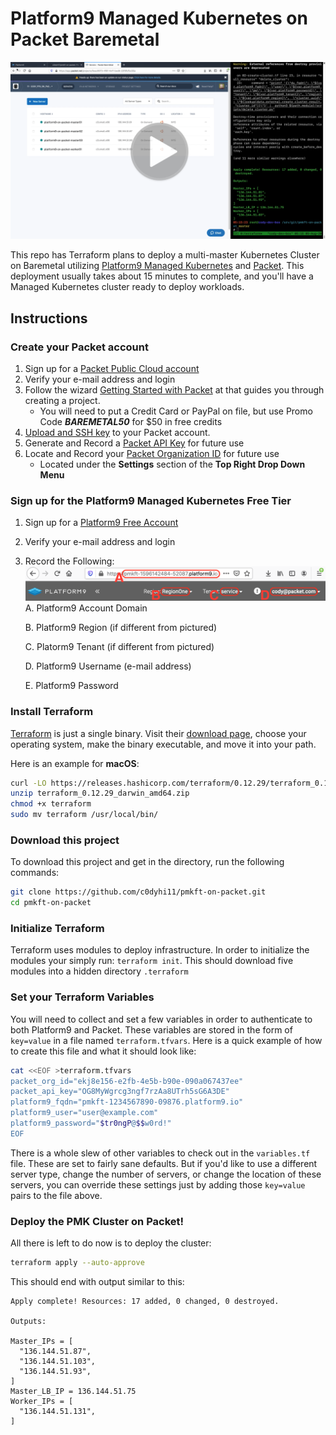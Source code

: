 # Platform9 Managed Kubernetes on Packet Baremetal
[![Platform9 Variables](docs/images/pmkft_thumbnail.png)](https://drive.google.com/file/d/1qGSSWqIxOLRodfkobgHz0e2su8f1ikoY/view)

This repo has Terraform plans to deploy a multi-master Kubernetes Cluster on Baremetal utilizing [Platform9 Managed Kubernetes](https://platform9.com/managed-kubernetes/) and [Packet](https://packet.com). This deployment usually takes about 15 minutes to complete, and you'll have a Managed Kubernetes cluster ready to deploy workloads.

## Instructions
### Create your Packet account
1. Sign up for a [Packet Public Cloud account](https://app.packet.net/signup)
2. Verify your e-mail address and login
3. Follow the wizard [Getting Started with Packet](https://app.packet.net/getting-started/overview) at  that guides you through creating a project.
    * You will need to put a Credit Card or PayPal on file, but use Promo Code ***BAREMETAL50*** for $50 in free credits
4. [Upload and SSH key](https://www.packet.com/developers/docs/servers/key-features/ssh-keys/) to your Packet account.
5. Generate and Record a [Packet API Key](https://www.packet.com/developers/docs/API/) for future use
6. Locate and Record your [Packet Organization ID]() for future use
    * Located under the **Settings** section of the **Top Right Drop Down Menu**
### Sign up for the Platform9 Managed Kubernetes Free Tier
1. Sign up for a [Platform9 Free Account](https://platform9.com/signup/)
2. Verify your e-mail address and login
3. Record the Following:
![Platform9 Variables](docs/images/pf9_variables.png)
    A. Platform9 Account Domain
    
    B. Platform9 Region (if different from pictured)
    
    C. Platorm9 Tenant (if different from pictured)
    
    D. Platform9 Username (e-mail address)
    
    E. Platform9 Password
### Install Terraform 
[Terraform](http://terraform.io) is just a single binary.  Visit their [download page](https://www.terraform.io/downloads.html), choose your operating system, make the binary executable, and move it into your path. 
 
Here is an example for **macOS**: 
```bash 
curl -LO https://releases.hashicorp.com/terraform/0.12.29/terraform_0.12.29_darwin_amd64.zip 
unzip terraform_0.12.29_darwin_amd64.zip 
chmod +x terraform 
sudo mv terraform /usr/local/bin/ 
``` 
 
### Download this project
To download this project and get in the directory, run the following commands:

```bash
git clone https://github.com/c0dyhi11/pmkft-on-packet.git
cd pmkft-on-packet
```

### Initialize Terraform 
Terraform uses modules to deploy infrastructure. In order to initialize the modules your simply run: `terraform init`. This should download five modules into a hidden directory `.terraform` 

### Set your Terraform Variables
You will need to collect and set a few variables in order to authenticate to both Platform9 and Packet. These variables are stored in the form of `key=value` in a file named `terraform.tfvars`. Here is a quick example of how to create this file and what it should look like:
```bash 
cat <<EOF >terraform.tfvars 
packet_org_id="ekj8e156-e2fb-4e5b-b90e-090a067437ee"
packet_api_key="OG8MyWgrcg3ngf7rzAa8UTrh5sG6A3DE"
platform9_fqdn="pmkft-1234567890-09876.platform9.io"
platform9_user="user@example.com"
platform9_password="$tr0ngP@$$w0rd!"
EOF 
``` 
There is a whole slew of other variables to check out in the `variables.tf` file. These are set to fairly sane defaults. But if you'd like to use a different server type, change the number of servers, or change the location of these servers, you can override these settings just by adding those `key=value` pairs to the file above. 
### Deploy the PMK Cluster on Packet! 
 
All there is left to do now is to deploy the cluster: 
```bash 
terraform apply --auto-approve 
``` 
This should end with output similar to this: 
``` 
Apply complete! Resources: 17 added, 0 changed, 0 destroyed.

Outputs:

Master_IPs = [
  "136.144.51.87",
  "136.144.51.103",
  "136.144.51.93",
]
Master_LB_IP = 136.144.51.75
Worker_IPs = [
  "136.144.51.131",
]
``` 
